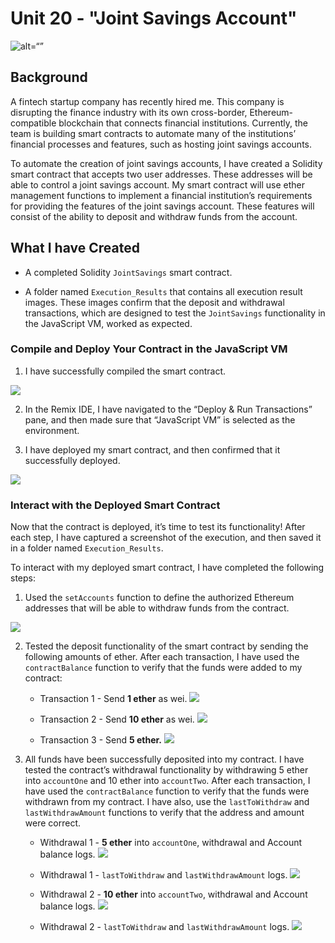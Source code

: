 # Unit 20 - "Joint Savings Account"

![alt=“”](Images/20-5-challenge-image.png)

## Background

A fintech startup company has recently hired me. This company is disrupting the finance industry with its own cross-border, Ethereum-compatible blockchain that connects financial institutions. Currently, the team is building smart contracts to automate many of the institutions’ financial processes and features, such as hosting joint savings accounts.

To automate the creation of joint savings accounts, I have created a Solidity smart contract that accepts two user addresses. These addresses will be able to control a joint savings account. My smart contract will use ether management functions to implement a financial institution’s requirements for providing the features of the joint savings account. These features will consist of the ability to deposit and withdraw funds from the account.

## What I have Created

* A completed Solidity `JointSavings` smart contract.

* A folder named `Execution_Results` that contains all execution result images. These images confirm that the deposit and withdrawal transactions, which are designed to test the `JointSavings` functionality in the JavaScript VM, worked as expected.

### Compile and Deploy Your Contract in the JavaScript VM

1. I have successfully compiled the smart contract.

![](https://github.com/apfreeman/Unit-20-Joint-Savings-Account/blob/main/Execution_Results/1_compile.PNG?raw=true)

2. In the Remix IDE, I have navigated to the “Deploy & Run Transactions” pane, and then made sure that “JavaScript VM” is selected as the environment.

3. I have deployed my smart contract, and then confirmed that it successfully deployed.

![](https://github.com/apfreeman/Unit-20-Joint-Savings-Account/blob/main/Execution_Results/2_deploy.PNG?raw=true)

### Interact with the Deployed Smart Contract

Now that the contract is deployed, it’s time to test its functionality! After each step, I have captured a screenshot of the execution, and then saved it in a folder named `Execution_Results`.

To interact with my deployed smart contract, I have completed the following steps:

1. Used the `setAccounts` function to define the authorized Ethereum addresses that will be able to withdraw funds from the contract.

![](https://github.com/apfreeman/Unit-20-Joint-Savings-Account/blob/main/Execution_Results/3_setAccounts.PNG?raw=true)

2. Tested the deposit functionality of the smart contract by sending the following amounts of ether. After each transaction, I have used the `contractBalance` function to verify that the funds were added to my contract:

    * Transaction 1 - Send **1 ether** as wei.
    ![](https://github.com/apfreeman/Unit-20-Joint-Savings-Account/blob/main/Execution_Results/4_contract_balance_1.PNG?raw=true)

    * Transaction 2 - Send **10 ether** as wei.
    ![](https://github.com/apfreeman/Unit-20-Joint-Savings-Account/blob/main/Execution_Results/5_contract_balance_2.PNG?raw=true)

    * Transaction 3 - Send **5 ether.**
    ![](https://github.com/apfreeman/Unit-20-Joint-Savings-Account/blob/main/Execution_Results/6_contract_balance_3.PNG?raw=true)

3. All funds have been successfully deposited into my contract. I have tested the contract’s withdrawal functionality by withdrawing 5 ether into `accountOne` and 10 ether into `accountTwo`. After each transaction, I have used the `contractBalance` function to verify that the funds were withdrawn from my contract. I have also, use the `lastToWithdraw` and `lastWithdrawAmount` functions to verify that the address and amount were correct.


    * Withdrawal 1 - **5 ether** into `accountOne`, withdrawal and Account balance logs. 
    ![](https://github.com/apfreeman/Unit-20-Joint-Savings-Account/blob/main/Execution_Results/7_contract_withdrawal_balance_1.PNG?raw=true)

    * Withdrawal 1 -  `lastToWithdraw` and `lastWithdrawAmount` logs.
    ![](https://github.com/apfreeman/Unit-20-Joint-Savings-Account/blob/main/Execution_Results/8_lastToWithdraw_lastWithdrawal_1.PNG?raw=true)

    * Withdrawal 2 -  **10 ether** into `accountTwo`, withdrawal and Account balance logs. 
    ![](https://github.com/apfreeman/Unit-20-Joint-Savings-Account/blob/main/Execution_Results/9_contract_withdrawal_balance_2.PNG?raw=true)

    * Withdrawal 2 - `lastToWithdraw` and `lastWithdrawAmount` logs.
    ![](https://github.com/apfreeman/Unit-20-Joint-Savings-Account/blob/main/Execution_Results/10_lastToWithdraw_lastWithdrawal_2.PNG?raw=true)